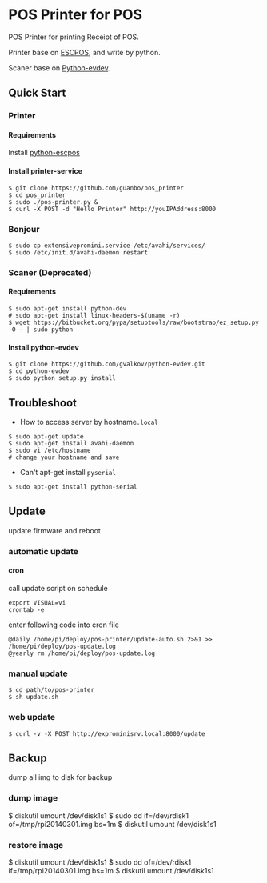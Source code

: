 POS Printer for POS
===========

POS Printer for printing Receipt of POS. 

Printer base on [ESCPOS](https://code.google.com/p/python-escpos/), and write by python.

Scaner base on [Python-evdev](https://github.com/gvalkov/python-evdev).

## Quick Start

### Printer

#### Requirements

Install [python-escpos](https://code.google.com/p/python-escpos/wiki/Installation)

#### Install printer-service
```
$ git clone https://github.com/guanbo/pos_printer
$ cd pos_printer
$ sudo ./pos-printer.py &
$ curl -X POST -d "Hello Printer" http://youIPAddress:8000
```
### Bonjour

```shell
$ sudo cp extensivepromini.service /etc/avahi/services/
$ sudo /etc/init.d/avahi-daemon restart
```

### Scaner (Deprecated)

#### Requirements
```
$ sudo apt-get install python-dev
# sudo apt-get install linux-headers-$(uname -r)
$ wget https://bitbucket.org/pypa/setuptools/raw/bootstrap/ez_setup.py -O - | sudo python
```

#### Install python-evdev
```
$ git clone https://github.com/gvalkov/python-evdev.git
$ cd python-evdev
$ sudo python setup.py install
```

## Troubleshoot
- How to access server by hostname`.local`  

```
$ sudo apt-get update
$ sudo apt-get install avahi-daemon
$ sudo vi /etc/hostname
# change your hostname and save
```

- Can't apt-get install `pyserial`

```
$ sudo apt-get install python-serial
```

## Update

update firmware and reboot

### automatic update
#### cron
call update script on schedule

    export VISUAL=vi
    crontab -e 
    
enter following code into cron file

	@daily /home/pi/deploy/pos-printer/update-auto.sh 2>&1 >> /home/pi/deploy/pos-update.log
	@yearly rm /home/pi/deploy/pos-update.log	

### manual update
```
$ cd path/to/pos-printer
$ sh update.sh
```
### web update
```
$ curl -v -X POST http://exprominisrv.local:8000/update
```

## Backup

dump all img to disk for backup

### dump image
  $ diskutil umount /dev/disk1s1
  $ sudo dd if=/dev/rdisk1 of=/tmp/rpi20140301.img bs=1m
  $ diskutil umount /dev/disk1s1
  
### restore image
  $ diskutil umount /dev/disk1s1
  $ sudo dd of=/dev/rdisk1 if=/tmp/rpi20140301.img bs=1m
  $ diskutil umount /dev/disk1s1
  